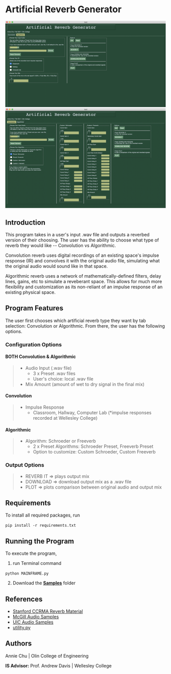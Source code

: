 # Artificial Reverb Generator

<img src="https://github.com/anniejchu/artificialreverb/blob/main/images/tab_conv.png" alt="conv" width="800"/>
<img src="https://github.com/anniejchu/artificialreverb/blob/main/images/tab_algo.png" alt="algo" width="800"/>

## Introduction

This program takes in a user's input .wav file and outputs a reverbed version of their choosing. The user has the ability to choose what type of reverb they would like -- Convolution vs Algorithmic. 

Convolution reverb uses digital recordings of an existing space's impulse response (IR) and convolves it with the original audio file, simulating what the original audio would sound like in that space. 

Algorithmic reverb uses a network of mathematically-defined filters, delay lines, gains, etc to simulate a reveberant space. This allows for much more flexibility and customization as its non-reliant of an impulse response of an existing physical space. 

## Program Features

The user first chooses which artificial reverb type they want by tab selection: Convolution or Algorithmic. From there, the user has the following options.

### Configuration Options

#### BOTH Convolution & Algorithmic
> - Audio Input (.wav file)
>    - 3 x Preset .wav files
>    - User's choice: local .wav file
> - Mix Amount (amount of wet to dry signal in the final mix)

#### Convolution
> - Impulse Response
>    - Classroom, Hallway, Computer Lab (*impulse responses recorded at Wellesley College)

#### Algorithmic
> - Algorithm: Schroeder or Freeverb
>     - 2 x Preset Algorithms: Schroeder Preset, Freeverb Preset
>     - Option to customize: Custom Schroeder, Custom Freeverb

### Output Options
> - REVERB IT => plays output mix 
> - DOWNLOAD => download output mix as a .wav file
> - PLOT => plots comparison between original audio and output mix

## Requirements
To install all required packages, run

<code>pip install -r requirements.txt</code>

## Running the Program
To execute the program, 

1) run Terminal command


<code>python MAINFRAME.py</code>

2) Download the [**Samples**](https://github.com/anniejchu/artificialreverb/tree/main/samples) folder

## References
- [Stanford CCRMA Reverb Material](https://ccrma.stanford.edu/~jos/Reverb/)
- [McGill Audio Samples](http://www-mmsp.ece.mcgill.ca/Documents/AudioFormats/WAVE/Samples.html)
- [UIC Audio Samples](https://www2.cs.uic.edu/~i101/SoundFiles/)
- [utility.py](http://nbviewer.org/github/mgeier/python-audio/blob/master/audio-files/utility.py)

## Authors
Annie Chu | Olin College of Engineering

**IS Advisor:** Prof. Andrew Davis | Wellesley College
